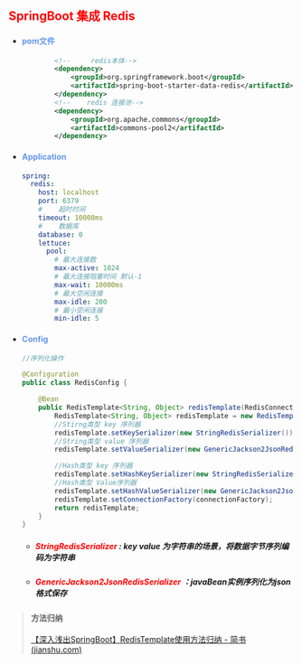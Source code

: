 ## <font color='red'>SpringBoot 集成 Redis</font>



- #### <font color='cornflowerblue'>pom文件</font>

  ```xml
          <!--     redis本体-->
          <dependency>
              <groupId>org.springframework.boot</groupId>
              <artifactId>spring-boot-starter-data-redis</artifactId>
          </dependency>
          <!--    redis 连接池-->
          <dependency>
              <groupId>org.apache.commons</groupId>
              <artifactId>commons-pool2</artifactId>
          </dependency>
  ```

- #### <font color='cornflowerblue'>Application</font>

  ```yaml
  spring:
    redis:
      host: localhost
      port: 6379
      #    超时时间
      timeout: 10000ms
      #    数据库
      database: 0
      lettuce:
        pool:
          # 最大连接数
          max-active: 1024
          # 最大连接阻塞时间 默认-1
          max-wait: 10000ms
          # 最大空闲连接
          max-idle: 200
          # 最小空闲连接
          min-idle: 5
  ```

- #### <font color='cornflowerblue'>Config</font>

  ```java
  //序列化操作
  
  @Configuration
  public class RedisConfig {
  
      @Bean
      public RedisTemplate<String, Object> redisTemplate(RedisConnectionFactory connectionFactory) {
          RedisTemplate<String, Object> redisTemplate = new RedisTemplate();
          //Stirng类型 key 序列器
          redisTemplate.setKeySerializer(new StringRedisSerializer());
          //String类型 value 序列器
          redisTemplate.setValueSerializer(new GenericJackson2JsonRedisSerializer());
  
          //Hash类型 key 序列器
          redisTemplate.setHashKeySerializer(new StringRedisSerializer());
          //Hash类型 Value序列器
          redisTemplate.setHashValueSerializer(new GenericJackson2JsonRedisSerializer());
          redisTemplate.setConnectionFactory(connectionFactory);
          return redisTemplate;
      }
  }
  ```
  
  - ##### <font color='red'>StringRedisSerializer</font> : key value 为字符串的场景，将数据字节序列编码为字符串
  
  - ##### <font color='red'>GenericJackson2JsonRedisSerializer</font> ：javaBean实例序列化为json格式保存





> #### 方法归纳
>
> [【深入浅出SpringBoot】RedisTemplate使用方法归纳 - 简书 (jianshu.com)](https://www.jianshu.com/p/0fa4c100e9a9)



##### 